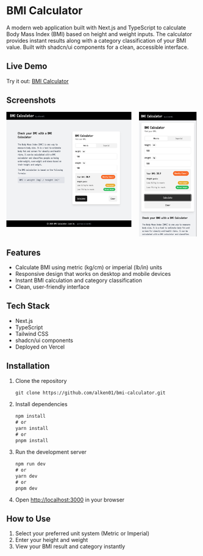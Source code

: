 # BMI Calculator

A modern web application built with Next.js and TypeScript to calculate Body Mass Index (BMI) based on height and weight inputs. The calculator provides instant results along with a category classification of your BMI value. Built with shadcn/ui components for a clean, accessible interface.

## Live Demo

Try it out: [BMI Calculator](https://bmi-calculator-5m11.vercel.app/)

## Screenshots

<div style="display: flex; gap: 20px; align-items: flex-start;">
  <img src="./images/image-web.png" alt="BMI Calculator Web Version" width="65%">
  <img src="./images/image-mobile.png" alt="BMI Calculator Mobile Version" width="30%">
</div>

## Features

- Calculate BMI using metric (kg/cm) or imperial (lb/in) units
- Responsive design that works on desktop and mobile devices
- Instant BMI calculation and category classification
- Clean, user-friendly interface

## Tech Stack

- Next.js
- TypeScript
- Tailwind CSS
- shadcn/ui components
- Deployed on Vercel

## Installation

1. Clone the repository
   ```
   git clone https://github.com/alken01/bmi-calculator.git
   ```

2. Install dependencies
   ```
   npm install
   # or
   yarn install
   # or
   pnpm install
   ```

3. Run the development server
   ```
   npm run dev
   # or
   yarn dev
   # or
   pnpm dev
   ```

4. Open [http://localhost:3000](http://localhost:3000) in your browser

## How to Use

1. Select your preferred unit system (Metric or Imperial)
2. Enter your height and weight
3. View your BMI result and category instantly
